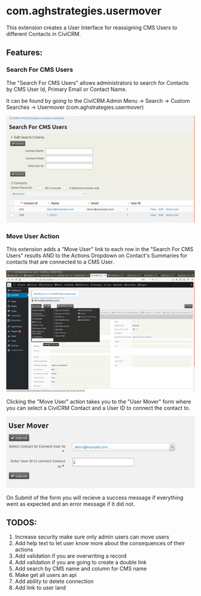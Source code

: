 # com.aghstrategies.usermover

This extension creates a User Interface for reassigning CMS Users to different Contacts in CiviCRM.

## Features:

### Search For CMS Users

The "Search For CMS Users" allows administrators to search for Contacts by CMS User Id, Primary Email or Contact Name.

It can be found by going to the CiviCRM Admin Menu -> Search -> Custom Searches -> Usermover (com.aghstrategies.usermover)

![Search For CMS Users Screenshot](/images/search.png)

### Move User Action

This extension adds a "Move User" link to each row in the "Search For CMS Users" results AND to the Actions Dropdown on Contact's Summaries for contacts that are connected to a CMS User.

![Move User Action Screenshot](/images/MoveUser.png)

Clicking the "Move User" action takes you to the "User Mover" form where you can select a CiviCRM Contact and a User ID to connect the contact to.

![User Mover Form](/images/userMover.png)

On Submit of the form you will recieve a success message if everything went as expected and an error message if it did not.

## TODOS:

1. Increase security make sure only admin users can move users
2. Add help text to let user know more about the consequences of their actions
3. Add validation if you are overwriting a record
4. Add validation if you are going to create a double link
5. Add search by CMS name and column for CMS name
6. Make get all users an api
8. Add ability to delete connection
9. Add link to user land
